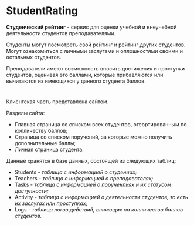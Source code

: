 # StudentRating

**Студенческий рейтинг** - сервис для оценки учебной и внеучебной деятельности студентов преподавателями.

Студенты могут посмотреть свой рейтинг и рейтинг других студентов. Могут ознакомиться с личными заслугами и оплошностями своими и остальных студентов.

Преподаватели имеют возможность вносить достижения и проступки студентов, оценивая это баллами, которые прибавляются или вычитаются из имеющихся у данного студента баллов.

#

Клиентская часть представлена сайтом.

Разделы сайта:
- Главная страница со списком всех студентов, отсортированным по колличеству баллов;
- Страница со списком поручений, за которые можно получить дополнительные баллы;
- Личная страница студента.

Данные хранятся в базе данных, состоящей из следующих таблиц:
- Students *- таблица с информацией о студениах;*
- Teachers *- таблица с информацией о преподавателях;*
- Tasks *- таблица с информацией о порученпиях и их статусом доступности;*
- Activity *- таблица с информацией о деятельности студентов, то есть их заслугах или проступках;*
- Logs *- таблица логов действий, влияющих на колличество баллов студентов.*

